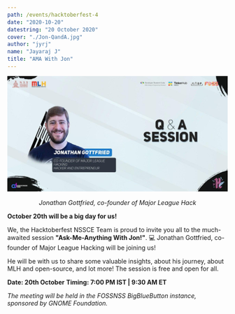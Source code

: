 ```yaml
---
path: /events/hacktoberfest-4
date: "2020-10-20"
datestring: "20 October 2020"
cover: "./Jon-QandA.jpg"
author: "jyrj"
name: "Jayaraj J"
title: "AMA With Jon"
---
```


![Poster](./Jon-QandA.jpg)
<p style="text-align: center"><em>Jonathan Gottfried, co-founder of Major League Hack</em></p>

**October 20th will be a big day for us!**

We, the Hacktoberfest NSSCE Team is proud to invite you all to the much-awaited session **"Ask-Me-Anything With Jon!"**.
💻 Jonathan Gottfried, co-founder of Major League Hacking will be joining us!

He will be with us to share some valuable insights, about his journey, about MLH and open-source, and lot more!
The session is free and open for all.

**Date: 20th October**
**Timing: 7:00 PM IST | 9:30 AM ET**

_The meeting will be held in the FOSSNSS BigBlueButton instance, sponsored by GNOME Foundation._
